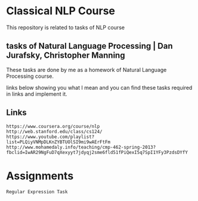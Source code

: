 # Classical NLP Course
This repository is related to tasks of NLP course
## tasks of Natural Language Processing | Dan Jurafsky, Christopher Manning

These tasks are done by me as a homework of Natural Language Processing course.

links below showing you what I mean and you can find these tasks required in links and implement it.

## Links
	https://www.coursera.org/course/nlp
	http://web.stanford.edu/class/cs124/
	https://www.youtube.com/playlist?list=PLQiyVNMpDLKnZYBTUOlSI9mi9wAErFtFm
	http://www.mohamedaly.info/teaching/cmp-462-spring-2013?fbclid=IwAR29NgFuD7qXexyyt7jdyqj2sme6fld51fPiQexI5q7SpI1YFy3PzdsDYfY

# Assignments
	Regular Expression Task
